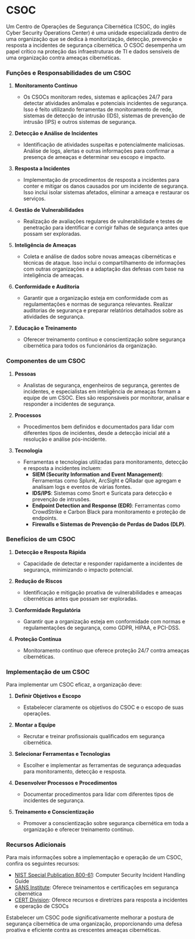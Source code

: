 # CSOC

Um Centro de Operações de Segurança Cibernética (CSOC, do inglês Cyber Security Operations Center) é uma unidade especializada dentro de uma organização que se dedica à monitorização, detecção, prevenção e resposta a incidentes de segurança cibernética. O CSOC desempenha um papel crítico na proteção das infraestruturas de TI e dados sensíveis de uma organização contra ameaças cibernéticas.

### Funções e Responsabilidades de um CSOC

1. **Monitoramento Contínuo**
   - Os CSOCs monitoram redes, sistemas e aplicações 24/7 para detectar atividades anômalas e potenciais incidentes de segurança. Isso é feito utilizando ferramentas de monitoramento de rede, sistemas de detecção de intrusão (IDS), sistemas de prevenção de intrusão (IPS) e outros sistemas de segurança.

2. **Detecção e Análise de Incidentes**
   - Identificação de atividades suspeitas e potencialmente maliciosas. Análise de logs, alertas e outras informações para confirmar a presença de ameaças e determinar seu escopo e impacto.

3. **Resposta a Incidentes**
   - Implementação de procedimentos de resposta a incidentes para conter e mitigar os danos causados por um incidente de segurança. Isso inclui isolar sistemas afetados, eliminar a ameaça e restaurar os serviços.

4. **Gestão de Vulnerabilidades**
   - Realização de avaliações regulares de vulnerabilidade e testes de penetração para identificar e corrigir falhas de segurança antes que possam ser exploradas.

5. **Inteligência de Ameaças**
   - Coleta e análise de dados sobre novas ameaças cibernéticas e técnicas de ataque. Isso inclui o compartilhamento de informações com outras organizações e a adaptação das defesas com base na inteligência de ameaças.

6. **Conformidade e Auditoria**
   - Garantir que a organização esteja em conformidade com as regulamentações e normas de segurança relevantes. Realizar auditorias de segurança e preparar relatórios detalhados sobre as atividades de segurança.

7. **Educação e Treinamento**
   - Oferecer treinamento contínuo e conscientização sobre segurança cibernética para todos os funcionários da organização.

### Componentes de um CSOC

1. **Pessoas**
   - Analistas de segurança, engenheiros de segurança, gerentes de incidentes, e especialistas em inteligência de ameaças formam a equipe de um CSOC. Eles são responsáveis por monitorar, analisar e responder a incidentes de segurança.

2. **Processos**
   - Procedimentos bem definidos e documentados para lidar com diferentes tipos de incidentes, desde a detecção inicial até a resolução e análise pós-incidente.

3. **Tecnologia**
   - Ferramentas e tecnologias utilizadas para monitoramento, detecção e resposta a incidentes incluem:
     - **SIEM (Security Information and Event Management)**: Ferramentas como Splunk, ArcSight e QRadar que agregam e analisam logs e eventos de várias fontes.
     - **IDS/IPS**: Sistemas como Snort e Suricata para detecção e prevenção de intrusões.
     - **Endpoint Detection and Response (EDR)**: Ferramentas como CrowdStrike e Carbon Black para monitoramento e proteção de endpoints.
     - **Firewalls e Sistemas de Prevenção de Perdas de Dados (DLP)**.

### Benefícios de um CSOC

1. **Detecção e Resposta Rápida**
   - Capacidade de detectar e responder rapidamente a incidentes de segurança, minimizando o impacto potencial.

2. **Redução de Riscos**
   - Identificação e mitigação proativa de vulnerabilidades e ameaças cibernéticas antes que possam ser exploradas.

3. **Conformidade Regulatória**
   - Garantir que a organização esteja em conformidade com normas e regulamentações de segurança, como GDPR, HIPAA, e PCI-DSS.

4. **Proteção Contínua**
   - Monitoramento contínuo que oferece proteção 24/7 contra ameaças cibernéticas.

### Implementação de um CSOC

Para implementar um CSOC eficaz, a organização deve:

1. **Definir Objetivos e Escopo**
   - Estabelecer claramente os objetivos do CSOC e o escopo de suas operações.

2. **Montar a Equipe**
   - Recrutar e treinar profissionais qualificados em segurança cibernética.

3. **Selecionar Ferramentas e Tecnologias**
   - Escolher e implementar as ferramentas de segurança adequadas para monitoramento, detecção e resposta.

4. **Desenvolver Processos e Procedimentos**
   - Documentar procedimentos para lidar com diferentes tipos de incidentes de segurança.

5. **Treinamento e Conscientização**
   - Promover a conscientização sobre segurança cibernética em toda a organização e oferecer treinamento contínuo.

### Recursos Adicionais

Para mais informações sobre a implementação e operação de um CSOC, confira os seguintes recursos:
- [NIST Special Publication 800-61](https://nvlpubs.nist.gov/nistpubs/SpecialPublications/NIST.SP.800-61r2.pdf): Computer Security Incident Handling Guide
- [SANS Institute](https://www.sans.org/): Oferece treinamentos e certificações em segurança cibernética
- [CERT Division](https://www.sei.cmu.edu/about/divisions/cert/): Oferece recursos e diretrizes para resposta a incidentes e operação de CSOCs

Estabelecer um CSOC pode significativamente melhorar a postura de segurança cibernética de uma organização, proporcionando uma defesa proativa e eficiente contra as crescentes ameaças cibernéticas.